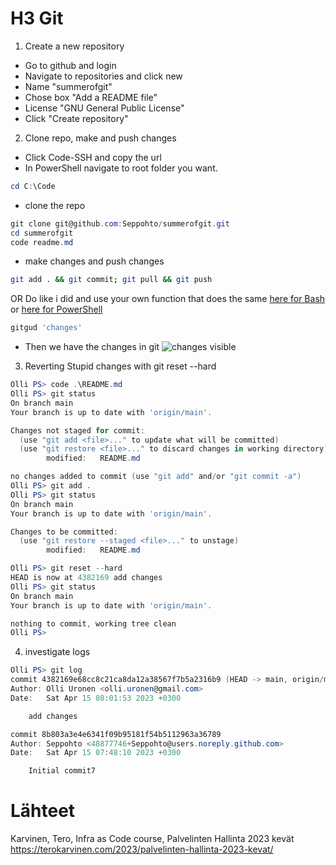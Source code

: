 # H3 Git

1. Create a new repository

- Go to github and login
- Navigate to repositories and click new
- Name "summerofgit"
- Chose box "Add a README file"
- License "GNU General Public License"
- Click "Create repository"

2. Clone repo, make and push changes

- Click Code-SSH and copy the url
- In PowerShell navigate to root folder you want.
```powershell
cd C:\Code
```
-  clone the repo
```powershell
git clone git@github.com:Seppohto/summerofgit.git
cd summerofgit
code readme.md
```
- make changes and push changes
```bash
git add . && git commit; git pull && git push
```
OR
Do like i did and use your own function that does the same [here for Bash](https://github.com/Seppohto/OllieOver/blob/main/My%20Ultimate%20Git%20Function%20for%20Bash.md) or [here for PowerShell](https://github.com/Seppohto/OllieOver/blob/main/My%20Ultimate%20Git%20Function%20for%20Powershell.md)

```powershell
gitgud 'changes'
```
- Then we have the changes in git
![changes visible](https://raw.githubusercontent.com/Seppohto/Palvelinten-hallinta-Haaga-Helia/main/viikko3/2023-04-15%2008_04_04-Seppohto_summerofgit%20-%20Personal%20-%20Microsoft%E2%80%8B%20Edge.png "changes")

3. Reverting Stupid changes with git reset --hard
```powershell
Olli PS> code .\README.md
Olli PS> git status
On branch main
Your branch is up to date with 'origin/main'.

Changes not staged for commit:
  (use "git add <file>..." to update what will be committed)
  (use "git restore <file>..." to discard changes in working directory)
        modified:   README.md

no changes added to commit (use "git add" and/or "git commit -a")
Olli PS> git add .
Olli PS> git status
On branch main
Your branch is up to date with 'origin/main'.

Changes to be committed:
  (use "git restore --staged <file>..." to unstage)
        modified:   README.md

Olli PS> git reset --hard
HEAD is now at 4382169 add changes
Olli PS> git status
On branch main
Your branch is up to date with 'origin/main'.

nothing to commit, working tree clean
Olli PS>
```
4. investigate logs
```powershell
Olli PS> git log
commit 4382169e68cc8c21ca8da12a38567f7b5a2316b9 (HEAD -> main, origin/main, origin/HEAD)
Author: Olli Uronen <olli.uronen@gmail.com>
Date:   Sat Apr 15 08:01:53 2023 +0300

    add changes

commit 8b803a3e4e6341f09b95181f54b5112963a36789
Author: Seppohto <48877746+Seppohto@users.noreply.github.com>
Date:   Sat Apr 15 07:48:10 2023 +0300

    Initial commit7
```


# Lähteet
Karvinen, Tero, Infra as Code course, Palvelinten Hallinta 2023 kevät https://terokarvinen.com/2023/palvelinten-hallinta-2023-kevat/
